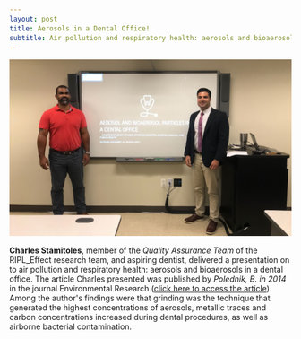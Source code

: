 ```yaml
---
layout: post
title: Aerosols in a Dental Office!
subtitle: Air pollution and respiratory health: aerosols and bioaerosols in a dental office!
---
```


<img src="/img/CharlesStamitoles_JournalClub.jpg" alt="Charles: Journal Club" class="inline"/>

<b>Charles Stamitoles</b>, member of the <i>Quality Assurance Team</i> of the RIPL_Effect research team, and aspiring dentist, delivered a presentation on to air pollution and respiratory health: aerosols and bioaerosols in a dental office. The article Charles presented was published by <i>Polednik, B. in 2014</i> in the journal Environmental Research (<a href="https://www.ncbi.nlm.nih.gov/pubmed/25218707" target="_blank">click here to access the article</a>). Among the author's findings were that grinding was the technique that generated the highest concentrations of aerosols, metallic traces and carbon concentrations increased during dental procedures, as well as airborne bacterial contamination.

